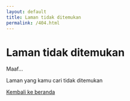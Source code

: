 ```yaml
---
layout: default
title: Laman tidak ditemukan
permalink: /404.html
---
```


<div class="max-w-md mx-auto text-center mt-20">
    <h1 class="sr-only">Laman tidak ditemukan</h1>
    <p class="text-2xl md:text-4xl font-bold mb-4">Maaf...</p>
    <p class="mb-10">Laman yang kamu cari tidak ditemukan</p>
    <a href="{{ site.url }}" class="button">Kembali ke beranda</a>
</div>
